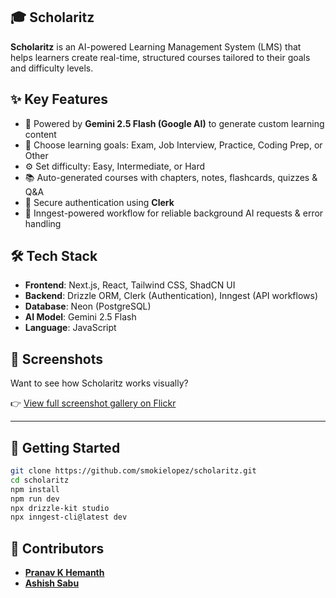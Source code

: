 ## 🎓 Scholaritz

**Scholaritz** is an AI-powered Learning Management System (LMS) that helps learners create real-time, structured courses tailored to their goals and difficulty levels.



## ✨ Key Features

- 🤖 Powered by **Gemini 2.5 Flash (Google AI)** to generate custom learning content
- 🎯 Choose learning goals: Exam, Job Interview, Practice, Coding Prep, or Other
- ⚙️ Set difficulty: Easy, Intermediate, or Hard
- 📚 Auto-generated courses with chapters, notes, flashcards, quizzes & Q&A
- 🔐 Secure authentication using **Clerk**
- 🔄 Inngest-powered workflow for reliable background AI requests & error handling



## 🛠 Tech Stack

- **Frontend**: Next.js, React, Tailwind CSS, ShadCN UI  
- **Backend**: Drizzle ORM, Clerk (Authentication), Inngest (API workflows)  
- **Database**: Neon (PostgreSQL)  
- **AI Model**: Gemini 2.5 Flash  
- **Language**: JavaScript

## 📸 Screenshots

Want to see how Scholaritz works visually?

👉 [View full screenshot gallery on Flickr](https://flic.kr/s/aHBqjCiy7y)

---

## 🚀 Getting Started

```bash
git clone https://github.com/smokielopez/scholaritz.git
cd scholaritz
npm install
npm run dev
npx drizzle-kit studio
npx inngest-cli@latest dev
```





## 👾 Contributors

- **[Pranav K Hemanth](https://github.com/smokielopez)**  
- **[Ashish Sabu](https://github.com/ashishsabu)** 






